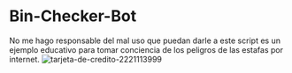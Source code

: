 # Bin-Checker-Bot
No me hago responsable del mal uso que puedan darle a este script es un ejemplo educativo para tomar conciencia de los peligros de las estafas por internet.
![tarjeta-de-credito-2221113999](https://user-images.githubusercontent.com/117610367/215379108-10eb2c21-36b7-4407-a23d-e5f72a937369.jpg)


